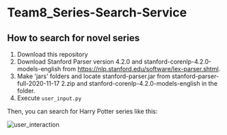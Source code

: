 # Team8_Series-Search-Service

## How to search for novel series
1. Download this repository
2. Download Stanford Parser version 4.2.0 and stanford-corenlp-4.2.0-models-english from https://nlp.stanford.edu/software/lex-parser.shtml. 
3. Make 'jars' folders and locate stanford-parser.jar from stanford-parser-full-2020-11-17 2.zip and stanford-corenlp-4.2.0-models-english in the folder.
4. Execute <code>user_input.py</code>

Then, you can search for Harry Potter series like this:

![user_interaction](https://user-images.githubusercontent.com/65295325/172198946-0dc748ad-1556-40eb-a6c7-3da6af309f53.png)
